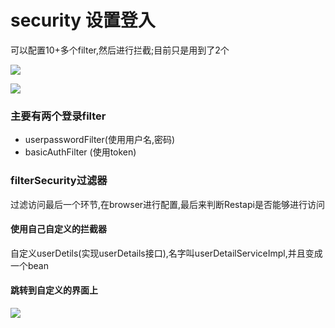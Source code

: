 


# security 设置登入
可以配置10+多个filter,然后进行拦截;目前只是用到了2个

![](https://upload-images.jianshu.io/upload_images/874748-6f0cf11f32d5f284.png?imageMogr2/auto-orient/strip%7CimageView2/2/w/1240)

![](https://upload-images.jianshu.io/upload_images/874748-8a2dddc01b1f1b09.png?imageMogr2/auto-orient/strip%7CimageView2/2/w/1240)



### 主要有两个登录filter
- userpasswordFilter(使用用户名,密码)
- basicAuthFilter (使用token)

### filterSecurity过滤器

过滤访问最后一个环节,在browser进行配置,最后来判断Restapi是否能够进行访问


#### 使用自己自定义的拦截器

自定义userDetils(实现userDetails接口),名字叫userDetailServiceImpl,并且变成一个bean

#### 跳转到自定义的界面上

![](https://upload-images.jianshu.io/upload_images/874748-f3efb058e65d36fa.png?imageMogr2/auto-orient/strip%7CimageView2/2/w/1240)
